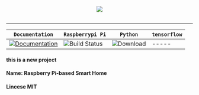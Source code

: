 <div align="center">
  <img src="https://www.tensorflow.org/images/tf_logo_transp.png"><br><br>
</div>

-----------------

| **`Documentation`** | **`Raspberrypi Pi`** | **`Python`** | **`tensorflow`**|
|-----------------|---------------------|------------------|------------------|
| [![Documentation](https://img.shields.io/badge/api-reference-blue.svg)](http://hltsir.club/)|![Build Status](https://ci.tensorflow.org/buildStatus/icon?job=tensorflow-master-cpu)[](https://www.raspberrypi.org/)| ![Download](https://www.python.org/downloads/)|-----|


#### this is a new project
#### Name: Raspberry Pi-based Smart Home
#### Lincese MIT
